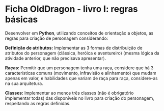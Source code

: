 # Ficha OldDragon - livro I: regras básicas
Desenvolver em **Python**, utilizando conceitos de orientação a objetos, as regras para criação de personagem considerando:

**Definição de atributos:** Implementar as 3 formas de distribuição de atributos do personagem (clássica, heróica e aventureiro) (mesma lógica da atividade anterior, que não precisava apresentar).

**Raças:** Permitir que um personagem tenha uma raça, considere que há 3 características comuns (movimento, infravisão e alinhamento) que mudam apenas em valor, e habilidades que variam de raça para raça, considere-as na sua arquitetura.

**Classes:** Implementar ao menos três classes (não é obrigatório implementar todas) das disponíveis no livro para criação do personagem, respeitando as regras definidas.


